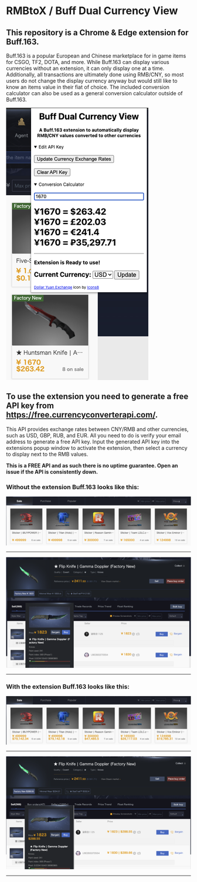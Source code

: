 # RMBtoX / Buff Dual Currency View

## This repository is a Chrome & Edge extension for Buff.163.


Buff.163 is a popular European and Chinese marketplace for in game items for CSGO, TF2, DOTA, and more.
While Buff.163 can display various currencies without an extension, it can only display one at a time.
Additionally, all transactions are ultimately done using RMB/CNY, so most users do not change the
display currency anyway but would still like to know an items value in their fiat of choice. The included
conversion calculator can also be used as a general conversion calculator outside of Buff.163.


![](./sample5.png)



## To use the extension you need to generate a free API key from https://free.currencyconverterapi.com/.

This API provides exchange rates between CNY/RMB and other currencies,
such as USD, GBP, RUB, and EUR. All you need to do is verify your
email address to generate a free API key. Input the generated API key into the extensions popup window
to activate the extension, then select a currency to display
next to the RMB values.

**This is a FREE API and as such there is no uptime guarantee. Open an issue if the API is consistently down.**
 

### Without the extension Buff.163 looks like this:

![](./sample1.png)
<hr>

![](./sample3.png)

<hr>

### With the extension Buff.163 looks like this: 

![](./sample2.png)
<hr>

![](./sample4.png)


<hr>